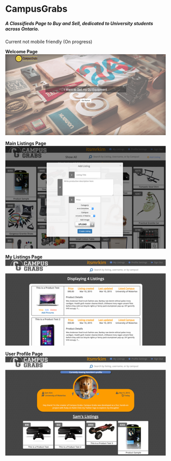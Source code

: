 # CampusGrabs

##### A Classifieds Page to Buy and Sell, dedicated to University students across Ontario.
Current not mobile friendly (On progress)

**Welcome Page**
![Alt text](/screenshot1.png?raw=true)

**Main Listings Page**
![Alt text](/screenshot4.png?raw=true)

**My Listings Page**
![Alt text](/screenshot2.png?raw=true)

**User Profile Page**
![Alt text](/screenshot3.png?raw=true)
